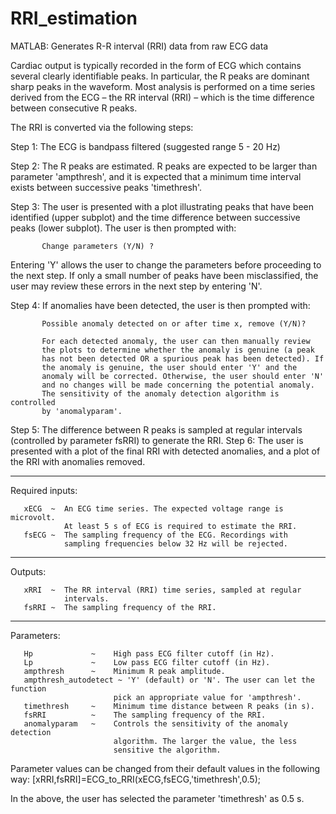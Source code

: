 # RRI_estimation
MATLAB: Generates R-R interval (RRI) data from raw ECG data

Cardiac output is typically recorded in the form of ECG which contains several
clearly identifiable peaks. In particular, the R peaks are dominant
sharp peaks in the waveform. Most analysis is performed on a time series derived
from the ECG – the RR interval (RRI) – which is the time difference between
consecutive R peaks.

The RRI is converted via the following steps:
 
   Step 1: The ECG is bandpass filtered (suggested range 5 - 20 Hz)

   Step 2: The R peaks are estimated. R peaks are expected to be larger
           than parameter 'ampthresh', and it is expected that a minimum 
           time interval exists between successive peaks 'timethresh'.

   Step 3: The user is presented with a plot illustrating peaks that have
           been identified (upper subplot) and the time difference between 
           successive peaks (lower subplot). 
           The user is then prompted with: 
 
           Change parameters (Y/N) ?

   Entering 'Y' allows the user to change the parameters before 
   proceeding to the next step. If only a small number of peaks 
   have been misclassified, the user may review these errors in the
   next step by entering 'N'.
 
   Step 4: If anomalies have been detected, the user is then prompted
           with:
 
           Possible anomaly detected on or after time x, remove (Y/N)? 
 
           For each detected anomaly, the user can then manually review
           the plots to determine whether the anomaly is genuine (a peak
           has not been detected OR a spurious peak has been detected). If
           the anomaly is genuine, the user should enter 'Y' and the
           anomaly will be corrected. Otherwise, the user should enter 'N'
           and no changes will be made concerning the potential anomaly.
           The sensitivity of the anomaly detection algorithm is controlled
           by 'anomalyparam'.
   Step 5: The difference between R peaks is sampled at regular intervals
           (controlled by parameter fsRRI) to generate the RRI.
   Step 6: The user is presented with a plot of the final RRI with
           detected anomalies, and a plot of the RRI with anomalies removed. 
           
 -------------------------------------------------------------------------
 Required inputs:
 
       xECG  ~  An ECG time series. The expected voltage range is microvolt.
                At least 5 s of ECG is required to estimate the RRI.
       fsECG ~  The sampling frequency of the ECG. Recordings with
                sampling frequencies below 32 Hz will be rejected.
 
 -------------------------------------------------------------------------
 Outputs:
 
       xRRI  ~  The RR interval (RRI) time series, sampled at regular
                intervals.
       fsRRI ~  The sampling frequency of the RRI.
 
-------------------------------------------------------------------------
 Parameters:
 
       Hp             ~    High pass ECG filter cutoff (in Hz).
       Lp             ~    Low pass ECG filter cutoff (in Hz).
       ampthresh      ~    Minimum R peak amplitude.
       ampthresh_autodetect ~ 'Y' (default) or 'N'. The user can let the function 
                           pick an appropriate value for 'ampthresh'.   
       timethresh     ~    Minimum time distance between R peaks (in s). 
       fsRRI          ~    The sampling frequency of the RRI.
       anomalyparam   ~    Controls the sensitivity of the anomaly detection
                           algorithm. The larger the value, the less
                           sensitive the algorithm.
           
 
 Parameter values can be changed from their default values in the following
 way:
          [xRRI,fsRRI]=ECG_to_RRI(xECG,fsECG,'timethresh',0.5);
 
 In the above, the user has selected the parameter 'timethresh' as 0.5 s. 
